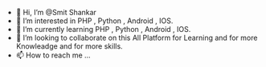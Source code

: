 - 👋 Hi, I’m @Smit Shankar
- 👀 I’m interested in PHP , Python , Android , IOS.
- 🌱 I’m currently learning PHP , Python , Android , IOS.
- 💞️ I’m looking to collaborate on this All Platform for Learning and for more Knowleadge and for more skills.
- 📫 How to reach me ...

<!---
cryspycircuit007/cryspycircuit007 is a ✨ special ✨ repository because its `README.md` (this file) appears on your GitHub profile.
You can click the Preview link to take a look at your changes.
--->
